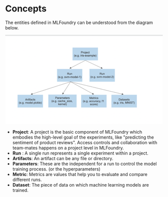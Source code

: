 # Concepts

The entities defined in MLFoundry can be understood from the diagram below.

![Mlfoundry Entities](../../assets/mlf-concept.png)

* **Project**: A project is the basic component of MLFoundry which embodies the high-level goal of the experiments, like "predicting the sentiment of product reviews". Access controls and collaboration with team-mates happens on a project level in MLFoundry.
* **Run** :  A single run represents a single experiment within a project.
* **Artifacts**: An artifact can be any file or directory.
* **Parameters**: These are the independent for a run to control the model training process. (or the hyperparameters)
* **Metric**: Metrics are values that help you to evaluate and compare different runs.
* **Dataset**: The piece of data on which machine learning models are trained.
 

